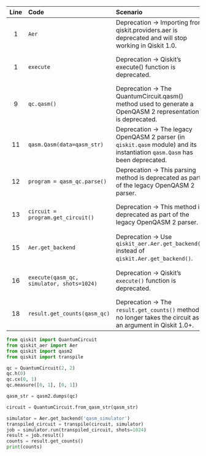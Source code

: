 | Line | Code | Scenario | Reference | Artifact | Refactoring |
| :--: | :--- | :------- | :-------: | :------- | :---------- |
| 1 | `Aer` | Deprecation -> Importing from qiskit.providers.aer is deprecated and will stop working in Qiskit 1.0. | d632081c-97e1-4fa4-b5aa-e11204bcd570 | Aer | `from qiskit_aer import Aer` |
| 1 | `execute` | Deprecation -> Qiskit’s execute() function is deprecated. | 0b78d58d-ae5a-415b-aabc-02e0532a0c9e | execute | Use `transpile()` and `backend.run()` |
| 9 | `qc.qasm()` | Deprecation -> The QuantumCircuit.qasm() method used to generate a OpenQASM 2 representation is deprecated. | 4bbc9ad5-a04d-4ad1-97e1-83484b7a6eba | QuantumCircuit.qasm() | `qasm2.dumps(qc)` |
| 11 | `qasm.Qasm(data=qasm_str)` | Deprecation -> The legacy OpenQASM 2 parser (in `qiskit.qasm` module) and its instantiation `qasm.Qasm` has been deprecated. | d3e0c6f3-753f-4ff7-a61d-73446a5621de | qiskit.qasm | `QuantumCircuit.from_qasm_str(qasm_str)` |
| 12 | `program = qasm_qc.parse()` | Deprecation -> This parsing method is deprecated as part of the legacy OpenQASM 2 parser. | d3e0c6f3-753f-4ff7-a61d-73446a5621de | Qasm.parse() | (Not needed with `QuantumCircuit.from_qasm_str`) |
| 13 | `circuit = program.get_circuit()` | Deprecation -> This method is deprecated as part of the legacy OpenQASM 2 parser. | d3e0c6f3-753f-4ff7-a61d-73446a5621de | Program.get_circuit() | (Not needed with `QuantumCircuit.from_qasm_str`) |
| 15 | `Aer.get_backend` | Deprecation -> Use `qiskit_aer.Aer.get_backend()` instead of `qiskit.Aer.get_backend()`. | d632081c-97e1-4fa4-b5aa-e11204bcd570 | Aer.get_backend | `Aer.get_backend('qasm_simulator')` (after importing `Aer` from `qiskit_aer`) |
| 16 | `execute(qasm_qc, simulator, shots=1024)` | Deprecation -> Qiskit’s `execute()` function is deprecated. | 0b78d58d-ae5a-415b-aabc-02e0532a0c9e | execute | `transpiled_circuit = transpile(circuit, simulator)` then `job = simulator.run(transpiled_circuit, shots=1024)` |
| 18 | `result.get_counts(qasm_qc)` | Deprecation -> The `result.get_counts()` method no longer takes the circuit as an argument in Qiskit 1.0+. | internal | Result.get_counts() | `result.get_counts()` |


```python
from qiskit import QuantumCircuit
from qiskit_aer import Aer
from qiskit import qasm2
from qiskit import transpile

qc = QuantumCircuit(2, 2)
qc.h(0)
qc.cx(0, 1)
qc.measure([0, 1], [0, 1])

qasm_str = qasm2.dumps(qc)

circuit = QuantumCircuit.from_qasm_str(qasm_str)

simulator = Aer.get_backend('qasm_simulator')
transpiled_circuit = transpile(circuit, simulator)
job = simulator.run(transpiled_circuit, shots=1024)
result = job.result()
counts = result.get_counts()
print(counts)
```
